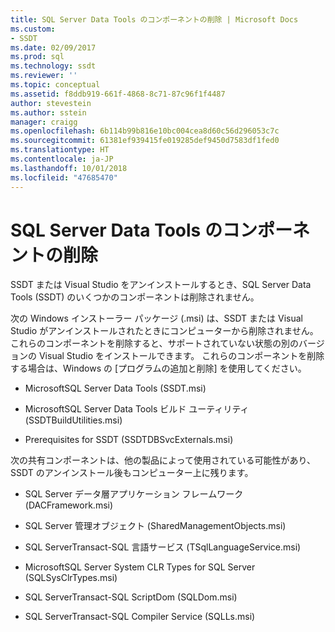 ```yaml
---
title: SQL Server Data Tools のコンポーネントの削除 | Microsoft Docs
ms.custom:
- SSDT
ms.date: 02/09/2017
ms.prod: sql
ms.technology: ssdt
ms.reviewer: ''
ms.topic: conceptual
ms.assetid: f8ddb919-661f-4868-8c71-87c96f1f4487
author: stevestein
ms.author: sstein
manager: craigg
ms.openlocfilehash: 6b114b99b816e10bc004cea8d60c56d296053c7c
ms.sourcegitcommit: 61381ef939415fe019285def9450d7583df1fed0
ms.translationtype: HT
ms.contentlocale: ja-JP
ms.lasthandoff: 10/01/2018
ms.locfileid: "47685470"
---
```

# <a name="removing-sql-server-data-tools-components"></a>SQL Server Data Tools のコンポーネントの削除
SSDT または Visual Studio をアンインストールするとき、SQL Server Data Tools (SSDT) のいくつかのコンポーネントは削除されません。  
  
次の Windows インストーラー パッケージ (.msi) は、SSDT または Visual Studio がアンインストールされたときにコンピューターから削除されません。 これらのコンポーネントを削除すると、サポートされていない状態の別のバージョンの Visual Studio をインストールできます。 これらのコンポーネントを削除する場合は、Windows の [プログラムの追加と削除] を使用してください。  
  
-   MicrosoftSQL Server Data Tools (SSDT.msi)  
  
-   MicrosoftSQL Server Data Tools ビルド ユーティリティ (SSDTBuildUtilities.msi)  
  
-   Prerequisites for SSDT (SSDTDBSvcExternals.msi)  
  
次の共有コンポーネントは、他の製品によって使用されている可能性があり、SSDT のアンインストール後もコンピューター上に残ります。  
  
-   SQL Server データ層アプリケーション フレームワーク (DACFramework.msi)  
  
-   SQL Server 管理オブジェクト (SharedManagementObjects.msi)  
  
-   SQL ServerTransact\-SQL 言語サービス (TSqlLanguageService.msi)  
  
-   MicrosoftSQL Server System CLR Types for SQL Server (SQLSysClrTypes.msi)  
  
-   SQL ServerTransact\-SQL ScriptDom (SQLDom.msi)  
  
-   SQL ServerTransact\-SQL Compiler Service (SQLLs.msi)  
  
